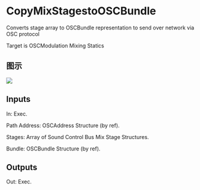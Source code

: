 # CopyMixStagestoOSCBundle

Converts stage array to OSCBundle representation to send over network via OSC protocol

Target is OSCModulation Mixing Statics

## 图示

![]($-20221218-18060462.png)

## Inputs

In: Exec.

Path Address: OSCAddress Structure (by ref).

Stages: Array of Sound Control Bus Mix Stage Structures.

Bundle: OSCBundle Structure (by ref).  

## Outputs

Out: Exec.


